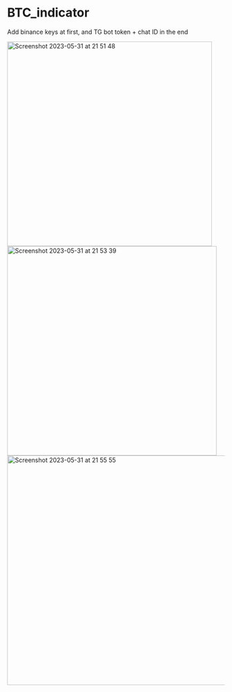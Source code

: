 # BTC_indicator

Add binance keys at first, and TG bot token + chat ID in the end


<img width="474" alt="Screenshot 2023-05-31 at 21 51 48" src="https://github.com/JuniorDeveloperUA/BTC_indicator/assets/88711902/1bf06d28-5e31-4560-84eb-e31d0c62da46">
<img width="485" alt="Screenshot 2023-05-31 at 21 53 39" src="https://github.com/JuniorDeveloperUA/BTC_indicator/assets/88711902/b8c1c755-034a-41f8-8161-03eac18cf4d2">
<img width="532" alt="Screenshot 2023-05-31 at 21 55 55" src="https://github.com/JuniorDeveloperUA/BTC_indicator/assets/88711902/e5783a94-6d42-46d3-964c-abc50071e6f9">
